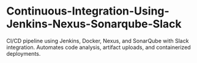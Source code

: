 # Continuous-Integration-Using-Jenkins-Nexus-Sonarqube-Slack
CI/CD pipeline using Jenkins, Docker, Nexus, and SonarQube with Slack integration. Automates code analysis, artifact uploads, and containerized deployments.
